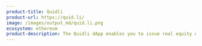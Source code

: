 ```yaml
---
product-title: Quidli
product-url: https://quid.li/
image: /images/output_md/quid.li.png
ecosystem: ethereum
product-description: The Quidli dApp enables you to issue real equity on security tokens to use as incentives to your employees or community members. [Issuing and managing team equity on Ethereum with Quidli. Interview with founder](/quidli).
---
```

